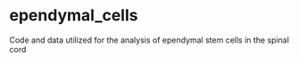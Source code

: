 # ependymal_cells
Code and data utilized for the analysis of ependymal stem cells in the spinal cord
